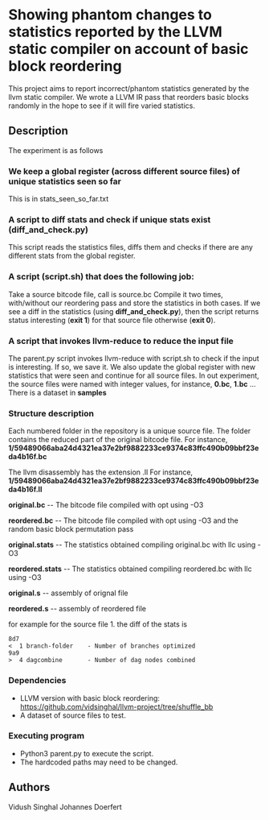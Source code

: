 # Showing phantom changes to statistics reported by the LLVM static compiler on account of basic block reordering

This project aims to report incorrect/phantom statistics generated by the llvm static compiler. 
We wrote a LLVM IR pass that reorders basic blocks randomly in the hope to see if it will fire varied statistics. 

## Description

The experiment is as follows

### We keep a global register (across different source files) of unique statistics seen so far

This is in stats_seen_so_far.txt

### A script to diff stats and check if unique stats exist (diff_and_check.py)

This script reads the statistics files, diffs them and checks if there are any 
different stats from the global register. 

### A script (script.sh) that does the following job:

Take a source bitcode file, call is source.bc 
Compile it two times, with/without our reordering pass and store the statistics in both cases. 
If we see a diff in the statistics (using **diff_and_check.py**), then the script returns status interesting
(**exit 1**) for that source file otherwise (**exit 0**).

### A script that invokes llvm-reduce to reduce the input file

The parent.py script invokes llvm-reduce with script.sh to check if the input is interesting.
If so, we save it. We also update the global register with new statistics that were seen 
and continue for all source files. 
In out experiment, the source files were named with integer values, for instance, **0.bc**, **1.bc** ...
There is a dataset in **samples**

### Structure description 

Each numbered folder in the repository is a unique source file. 
The folder contains the reduced part of the original bitcode file. 
For instance, **1/59489066aba24d4321ea37e2bf9882233ce9374c83ffc490b09bbf23eda4b16f.bc**

The llvm disassembly has the extension .ll
For instance, **1/59489066aba24d4321ea37e2bf9882233ce9374c83ffc490b09bbf23eda4b16f.ll**

**original.bc** -- The bitcode file compiled with opt using -O3 

**reordered.bc** -- The bitcode file compiled with opt using -O3 and the random basic block permutation pass

**original.stats** -- The statistics obtained compiling original.bc with llc using -O3 

**reordered.stats** -- The statistics obtained compiling reordered.bc with llc using -O3

**original.s** -- assembly of orignal file

**reordered.s** -- assembly of reordered file

for example for the source file 1. the diff of the stats is 

```
8d7
<  1 branch-folder    - Number of branches optimized
9a9
>  4 dagcombine       - Number of dag nodes combined
```

### Dependencies

* LLVM version with basic block reordering: https://github.com/vidsinghal/llvm-project/tree/shuffle_bb
* A dataset of source files to test. 

### Executing program

* Python3 parent.py to execute the script. 
* The hardcoded paths may need to be changed. 

## Authors

Vidush Singhal 
Johannes Doerfert
